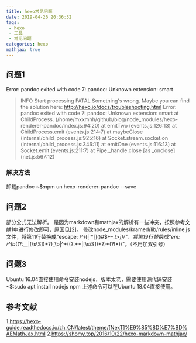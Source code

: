 ```yaml
---
title: hexo常见问题
date: 2019-04-26 20:36:32
tags:
 - hexo 
 - 工具
 - 常见问题
categories: hexo
mathjax: true 
---
```


## 问题1
Error: pandoc exited with code 7: pandoc: Unknown extension: smart
> INFO  Start processing
FATAL Something's wrong. Maybe you can find the solution here: http://hexo.io/docs/troubleshooting.html
Error: pandoc exited with code 7: pandoc: Unknown extension: smart
    at ChildProcess.<anonymous> (/home/mxxmhh/github/blog/node_modules/hexo-renderer-pandoc/index.js:94:20)
    at emitTwo (events.js:126:13)
    at ChildProcess.emit (events.js:214:7)
    at maybeClose (internal/child_process.js:925:16)
    at Socket.stream.socket.on (internal/child_process.js:346:11)
    at emitOne (events.js:116:13)
    at Socket.emit (events.js:211:7) 
    at Pipe._handle.close [as _onclose] (net.js:567:12) 

### 解决方法
卸载pandoc
~\$:npm un hexo-renderer-pandoc --save

## 问题2
部分公式无法解析。
是因为markdown和mathjax的解析有一些冲突，按照参考文献$1$中进行修改即可，原因见[2]。
修改node_modules/kramed/lib/rules/inline.js文件，将第11行替换成"escape: /^\\([`*\[\]()#$+\-.!_>])/"，将第19行替换成"em: /^\b_((?:__|[\s\S])+?)_\b|^\*((?:\*\*|[\s\S])+?)\*(?!\*)/"。（不用加双引号）

## 问题3
Ubuntu 16.04直接使用命令安装nodejs，版本太老，需要使用源代码安装
~$:sudo apt install nodejs npm
上述命令可以在Ubuntu 18.04直接使用。

## 参考文献
1.https://hexo-guide.readthedocs.io/zh_CN/latest/theme/[NexT]%E9%85%8D%E7%BD%AEMathJax.html
2.https://shomy.top/2016/10/22/hexo-markdown-mathjax/
